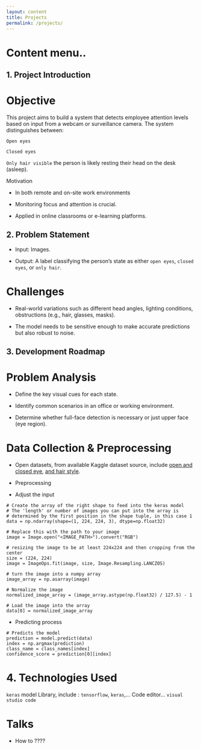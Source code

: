 ```yaml
---
layout: content
title: Projects
permalink: /projects/
---
```


# Content menu..

## 1. Project Introduction
# Objective
This project aims to build a system that detects employee attention levels based on input from a webcam or surveillance camera. The system distinguishes between:

 ` Open eyes `

 ` Closed eyes `

 ` Only hair visible ` the person is likely resting their head on the desk (asleep).


Motivation

- In both remote and on-site work environments

- Monitoring focus and attention is crucial.

- Applied in online classrooms or e-learning platforms.

## 2. Problem Statement
- Input: Images.

- Output: A label classifying the person’s state as either ` open eyes `, ` closed eyes `, or ` only hair `.

# Challenges

- Real-world variations such as different head angles, lighting conditions, obstructions (e.g., hair, glasses, masks).

- The model needs to be sensitive enough to make accurate predictions but also robust to noise.

## 3. Development Roadmap
# Problem Analysis
- Define the key visual cues for each state.

- Identify common scenarios in an office or working environment.

- Determine whether full-face detection is necessary or just upper face (eye region).

# Data Collection & Preprocessing

- Open datasets, from available Kaggle dataset source, include [open and closed eye](https://www.kaggle.com/datasets/tauilabdelilah/mrl-eye-dataset),  [and hair style](https://www.kaggle.com/datasets/kavyasreeb/hair-type-dataset).

- Preprocessing
  
- Adjust the input

```
# Create the array of the right shape to feed into the keras model
# The 'length' or number of images you can put into the array is
# determined by the first position in the shape tuple, in this case 1
data = np.ndarray(shape=(1, 224, 224, 3), dtype=np.float32)

# Replace this with the path to your image
image = Image.open("<IMAGE_PATH>").convert("RGB")

# resizing the image to be at least 224x224 and then cropping from the center
size = (224, 224)
image = ImageOps.fit(image, size, Image.Resampling.LANCZOS)

# turn the image into a numpy array
image_array = np.asarray(image)

# Normalize the image
normalized_image_array = (image_array.astype(np.float32) / 127.5) - 1

# Load the image into the array
data[0] = normalized_image_array

```
- Predicting process
```
# Predicts the model
prediction = model.predict(data)
index = np.argmax(prediction)
class_name = class_names[index]
confidence_score = prediction[0][index]
```

# 4. Technologies Used
` keras ` model 
Library, include : ` tensorflow `, ` keras `,...
Code editor... `visual studio code`




# Talks
- How to ????

